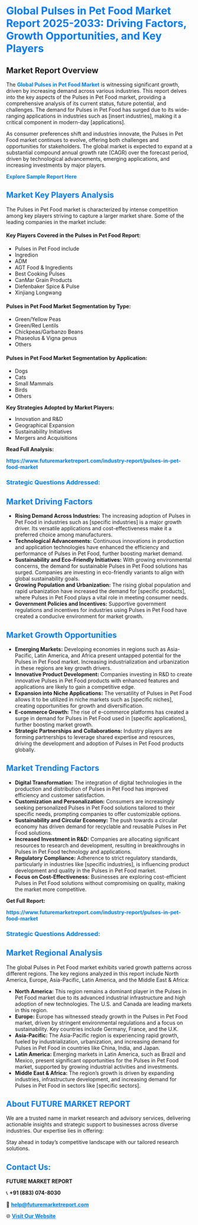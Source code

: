 <h1 style="color: #007BFF;">Global Pulses in Pet Food Market Report 2025-2033: Driving Factors, Growth Opportunities, and Key Players</h1>

<section id="overview">
<h2>Market Report Overview</h2>
<p>The <a href="https://www.futuremarketreport.com/industry-report/pulses-in-pet-food-market" style="color: #007BFF; text-decoration: none;"><strong>Global Pulses in Pet Food Market</strong></a> is witnessing significant growth, driven by increasing demand across various industries. This report delves into the key aspects of the Pulses in Pet Food market, providing a comprehensive analysis of its current status, future potential, and challenges. The demand for Pulses in Pet Food has surged due to its wide-ranging applications in industries such as [insert industries], making it a critical component in modern-day [applications].</p>
<p>As consumer preferences shift and industries innovate, the Pulses in Pet Food market continues to evolve, offering both challenges and opportunities for stakeholders. The global market is expected to expand at a substantial compound annual growth rate (CAGR) over the forecast period, driven by technological advancements, emerging applications, and increasing investments by major players.</p>
</section>

<section id="overview">
<p><a href="https://www.futuremarketreport.com/request-sample/reportId=97476" style="color: #007BFF; text-decoration: none;"><strong>Explore Sample Report Here</strong></a></p>
</section>

<section id="key-players">
<h2 style="color: #007BFF;">Market Key Players Analysis</h2>
<p>The Pulses in Pet Food market is characterized by intense competition among key players striving to capture a larger market share. Some of the leading companies in the market include:</p>
<h4>Key Players Covered in the Pulses in Pet Food Report:</h4>
<ul><li>Pulses in Pet Food include</li><li>Ingredion</li><li>ADM</li><li>AGT Food &amp; Ingredients</li><li>Best Cooking Pulses</li><li>CanMar Grain Products</li><li>Diefenbaker Spice &amp; Pulse</li><li>Xinjiang Longwang</li></ul>
<h4>Pulses in Pet Food Market Segmentation by Type:</h4>
<ul><li>Green/Yellow Peas</li><li>Green/Red Lentils</li><li>Chickpeas/Garbanzo Beans</li><li>Phaseolus &amp; Vigna genus</li><li>Others</li></ul>

<h4>Pulses in Pet Food Market Segmentation by Application:</h4>
<ul><li>Dogs</li><li>Cats</li><li>Small Mammals</li><li>Birds</li><li>Others</li></ul>
<p><strong>Key Strategies Adopted by Market Players:</strong></p>
<ul>
<li>Innovation and R&D</li>
<li>Geographical Expansion</li>
<li>Sustainability Initiatives</li>
<li>Mergers and Acquisitions</li>
</ul>
</section>

<section>
<p><strong>Read Full Analysis: </strong></p><a href="https://www.futuremarketreport.com/industry-report/pulses-in-pet-food-market" style="color: #007BFF; text-decoration: none;"><strong>https://www.futuremarketreport.com/industry-report/pulses-in-pet-food-market</strong></a>
<h3 style="color: #007BFF;">Strategic Questions Addressed:</h3>
</section>

<section id="driving-factors">
<h2 style="color: #007BFF;">Market Driving Factors</h2>
<ul>
<li><strong>Rising Demand Across Industries:</strong> The increasing adoption of Pulses in Pet Food in industries such as [specific industries] is a major growth driver. Its versatile applications and cost-effectiveness make it a preferred choice among manufacturers.</li>
<li><strong>Technological Advancements:</strong> Continuous innovations in production and application technologies have enhanced the efficiency and performance of Pulses in Pet Food, further boosting market demand.</li>
<li><strong>Sustainability and Eco-Friendly Initiatives:</strong> With growing environmental concerns, the demand for sustainable Pulses in Pet Food solutions has surged. Companies are investing in eco-friendly variants to align with global sustainability goals.</li>
<li><strong>Growing Population and Urbanization:</strong> The rising global population and rapid urbanization have increased the demand for [specific products], where Pulses in Pet Food plays a vital role in meeting consumer needs.</li>
<li><strong>Government Policies and Incentives:</strong> Supportive government regulations and incentives for industries using Pulses in Pet Food have created a conducive environment for market growth.</li>
</ul>
</section>

<section id="growth-opportunities">
<h2 style="color: #007BFF;">Market Growth Opportunities</h2>
<ul>
<li><strong>Emerging Markets:</strong> Developing economies in regions such as Asia-Pacific, Latin America, and Africa present untapped potential for the Pulses in Pet Food market. Increasing industrialization and urbanization in these regions are key growth drivers.</li>
<li><strong>Innovative Product Development:</strong> Companies investing in R&D to create innovative Pulses in Pet Food products with enhanced features and applications are likely to gain a competitive edge.</li>
<li><strong>Expansion into Niche Applications:</strong> The versatility of Pulses in Pet Food allows it to be utilized in niche markets such as [specific niches], creating opportunities for growth and diversification.</li>
<li><strong>E-commerce Growth:</strong> The rise of e-commerce platforms has created a surge in demand for Pulses in Pet Food used in [specific applications], further boosting market growth.</li>
<li><strong>Strategic Partnerships and Collaborations:</strong> Industry players are forming partnerships to leverage shared expertise and resources, driving the development and adoption of Pulses in Pet Food products globally.</li>
</ul>
</section>

<section id="trending-factors">
<h2 style="color: #007BFF;">Market Trending Factors</h2>
<ul>
<li><strong>Digital Transformation:</strong> The integration of digital technologies in the production and distribution of Pulses in Pet Food has improved efficiency and customer satisfaction.</li>
<li><strong>Customization and Personalization:</strong> Consumers are increasingly seeking personalized Pulses in Pet Food solutions tailored to their specific needs, prompting companies to offer customizable options.</li>
<li><strong>Sustainability and Circular Economy:</strong> The push towards a circular economy has driven demand for recyclable and reusable Pulses in Pet Food solutions.</li>
<li><strong>Increased Investment in R&D:</strong> Companies are allocating significant resources to research and development, resulting in breakthroughs in Pulses in Pet Food technology and applications.</li>
<li><strong>Regulatory Compliance:</strong> Adherence to strict regulatory standards, particularly in industries like [specific industries], is influencing product development and quality in the Pulses in Pet Food market.</li>
<li><strong>Focus on Cost-Effectiveness:</strong> Businesses are exploring cost-efficient Pulses in Pet Food solutions without compromising on quality, making the market more competitive.</li>
</ul>
</section>

<section>
<p><strong>Get Full Report: </strong></p><a href="https://www.futuremarketreport.com/industry-report/pulses-in-pet-food-market" style="color: #007BFF; text-decoration: none;"><strong>https://www.futuremarketreport.com/industry-report/pulses-in-pet-food-market</strong></a>
<h3 style="color: #007BFF;">Strategic Questions Addressed:</h3>
</section>


<section id="regional-analysis">
<h2 style="color: #007BFF;">Market Regional Analysis</h2>
<p>The global Pulses in Pet Food market exhibits varied growth patterns across different regions. The key regions analyzed in this report include North America, Europe, Asia-Pacific, Latin America, and the Middle East & Africa:</p>
<ul>
<li><strong>North America:</strong> This region remains a dominant player in the Pulses in Pet Food market due to its advanced industrial infrastructure and high adoption of new technologies. The U.S. and Canada are leading markets in this region.</li>
<li><strong>Europe:</strong> Europe has witnessed steady growth in the Pulses in Pet Food market, driven by stringent environmental regulations and a focus on sustainability. Key countries include Germany, France, and the U.K.</li>
<li><strong>Asia-Pacific:</strong> The Asia-Pacific region is experiencing rapid growth, fueled by industrialization, urbanization, and increasing demand for Pulses in Pet Food in countries like China, India, and Japan.</li>
<li><strong>Latin America:</strong> Emerging markets in Latin America, such as Brazil and Mexico, present significant opportunities for the Pulses in Pet Food market, supported by growing industrial activities and investments.</li>
<li><strong>Middle East & Africa:</strong> The region’s growth is driven by expanding industries, infrastructure development, and increasing demand for Pulses in Pet Food in sectors like [specific sectors].</li>
</ul>
</section>

<footer>
<h2 style="color: #007BFF;">About FUTURE MARKET REPORT</h2>
<p>We are a trusted name in market research and advisory services, delivering actionable insights and strategic support to businesses across diverse industries. Our expertise lies in offering:</p>

<p>Stay ahead in today’s competitive landscape with our tailored research solutions.</p>

<h2 style="color: #007BFF;">Contact Us:</h2>
<p><strong>FUTURE MARKET REPORT</strong></p>
<p>📞 <strong>+91 (883) 074-8030</strong></p>
<p>📧 <strong><a href="mailto:help@futuremarketreport.com" style="color: #007BFF;">help@futuremarketreport.com</a></strong></p>
<p>🌐 <strong><a href="https://www.futuremarketreport.com/" style="color: #007BFF;">Visit Our Website</a></strong></p>
</footer>